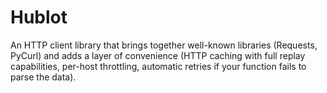 # Hublot

An HTTP client library that brings together well-known libraries (Requests,
PyCurl) and adds a layer of convenience (HTTP caching with full replay
capabilities, per-host throttling, automatic retries if your function fails to
parse the data).
